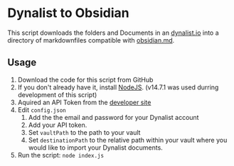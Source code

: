 # Dynalist to Obsidian

This script downloads the folders and Documents in an [dynalist.io]([https://](https://dynalist.io/d/7s0fj7POXjF7mIPvRDXLIkJG)) into a directory of markdownfiles compatible with [obsidian.md](https://obsidian.md/).


## Usage 

1. Download the code for this script from GitHub
2. If you don't already have it, install [NodeJS](https://nodejs.org/en/). (v14.7.1 was used durring development of this script)
3. Aquired an API Token from the [developer site](https://dynalist.io/developer)
4. Edit `config.json`
   1. Add the the email and password for your Dynalist account
   2. Add your API token.
   3. Set `vaultPath` to the path to your vault
   4. Set `destinationPath` to the relative path within your vault where you would like to import your Dynalist documents.
5. Run the script: `node index.js`

